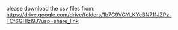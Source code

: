 please download the csv files from: 
https://drive.google.com/drive/folders/1b7C9VGYLKYeBN711JZPz-TCf6GHIzl9J?usp=share_link
